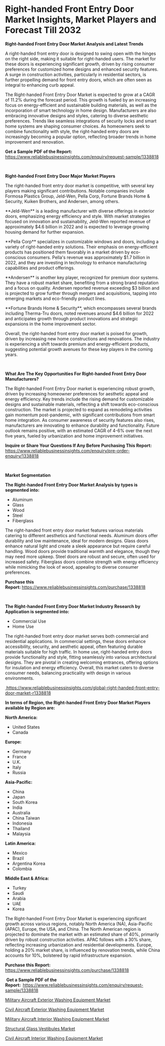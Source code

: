 <p><h1>Right-handed Front Entry Door Market Insights, Market Players and Forecast Till 2032</h1></p><p><strong>Right-handed Front Entry Door Market Analysis and Latest Trends</strong></p>
<p><p>A right-handed front entry door is designed to swing open with the hinges on the right side, making it suitable for right-handed users. The market for these doors is experiencing significant growth, driven by rising consumer preferences for customized home designs and enhanced security features. A surge in construction activities, particularly in residential sectors, is further propelling demand for front entry doors, which are often seen as integral to enhancing curb appeal.</p><p>The Right-handed Front Entry Door Market is expected to grow at a CAGR of 11.2% during the forecast period. This growth is fueled by an increasing focus on energy-efficient and sustainable building materials, as well as the incorporation of smart technology in home design. Manufacturers are also embracing innovative designs and styles, catering to diverse aesthetic preferences. Trends like seamless integrations of security locks and smart home systems are shaping consumer choices. As homeowners seek to combine functionality with style, the right-handed entry doors are increasingly becoming a popular option, reflecting broader trends in home improvement and renovation.</p></p>
<p><strong>Get a Sample PDF of the Report:&nbsp;</strong> <a href="https://www.reliablebusinessinsights.com/enquiry/request-sample/1338818?utm_campaign=1106&utm_medium=2&utm_source=Github&utm_content=ia&utm_term=27032025&utm_id=right-handed-front-entry-door">https://www.reliablebusinessinsights.com/enquiry/request-sample/1338818</a></p>
<p>&nbsp;</p>
<p><strong>Right-handed Front Entry Door Major Market Players</strong></p>
<p><p>The right-handed front entry door market is competitive, with several key players making significant contributions. Notable companies include Formosa Plastics Group, Jeld-Wen, Pella Corp, Fortune Brands Home & Security, Kuiken Brothers, and Andersen, among others.</p><p>**Jeld-Wen** is a leading manufacturer with diverse offerings in exterior doors, emphasizing energy efficiency and style. With market strategies focused on innovation and sustainability, Jeld-Wen reported revenue of approximately $4.6 billion in 2022 and is expected to leverage growing housing demand for further expansion.</p><p>**Pella Corp** specializes in customizable windows and doors, including a variety of right-handed entry solutions. Their emphasis on energy-efficient products has positioned them favorably in a market driven by eco-conscious consumers. Pella's revenue was approximately $1.7 billion in 2022, and they are investing in technology to enhance manufacturing capabilities and product offerings.</p><p>**Andersen** is another key player, recognized for premium door systems. They have a robust market share, benefiting from a strong brand reputation and a focus on quality. Andersen reported revenue exceeding $3 billion and is projected to grow further through mergers and acquisitions, tapping into emerging markets and eco-friendly product lines.</p><p>**Fortune Brands Home & Security**, which encompasses several brands including Therma-Tru doors, noted revenues around $4.6 billion for 2022 and anticipates growth through product innovations and strategic expansions in the home improvement sector.</p><p>Overall, the right-handed front entry door market is poised for growth, driven by increasing new home constructions and renovations. The industry is experiencing a shift towards premium and energy-efficient products, suggesting potential growth avenues for these key players in the coming years.</p></p>
<p>&nbsp;</p>
<p><strong>What Are The Key Opportunities For Right-handed Front Entry Door Manufacturers?</strong></p>
<p><p>The Right-handed Front Entry Door market is experiencing robust growth, driven by increasing homeowner preferences for aesthetic appeal and energy efficiency. Key trends include the rising demand for customizable designs and sustainable materials, reflecting a shift towards eco-conscious construction. The market is projected to expand as remodeling activities gain momentum post-pandemic, with significant contributions from smart home integration. As consumer awareness of security features also rises, manufacturers are innovating to enhance durability and functionality. Future outlook remains positive, with an estimated CAGR of 4-6% over the next five years, fueled by urbanization and home improvement initiatives.</p></p>
<p><strong>Inquire or Share Your Questions If Any Before Purchasing This Report:</strong> <a href="https://www.reliablebusinessinsights.com/enquiry/pre-order-enquiry/1338818?utm_campaign=1106&utm_medium=2&utm_source=Github&utm_content=ia&utm_term=27032025&utm_id=right-handed-front-entry-door">https://www.reliablebusinessinsights.com/enquiry/pre-order-enquiry/1338818</a></p>
<p>&nbsp;</p>
<p><strong>Market Segmentation</strong></p>
<p><strong>The Right-handed Front Entry Door Market Analysis by types is segmented into:</strong></p>
<p><ul><li>Aluminum</li><li>Glass</li><li>Wood</li><li>Steel</li><li>Fiberglass</li></ul></p>
<p><p>The right-handed front entry door market features various materials catering to different aesthetics and functional needs. Aluminum doors offer durability and low maintenance, ideal for modern designs. Glass doors enhance natural light and create a sleek appearance but require careful handling. Wood doors provide traditional warmth and elegance, though they may need more upkeep. Steel doors are robust and secure, often used for increased safety. Fiberglass doors combine strength with energy efficiency while mimicking the look of wood, appealing to diverse consumer preferences.</p></p>
<p><strong>Purchase this Report:&nbsp;</strong><a href="https://www.reliablebusinessinsights.com/purchase/1338818?utm_campaign=1106&utm_medium=2&utm_source=Github&utm_content=ia&utm_term=27032025&utm_id=right-handed-front-entry-door">https://www.reliablebusinessinsights.com/purchase/1338818</a></p>
<p>&nbsp;</p>
<p><strong>The Right-handed Front Entry Door Market Industry Research by Application is segmented into:</strong></p>
<p><ul><li>Commercial Use</li><li>Home Use</li></ul></p>
<p><p>The right-handed front entry door market serves both commercial and residential applications. In commercial settings, these doors enhance accessibility, security, and aesthetic appeal, often featuring durable materials suitable for high traffic. In home use, right-handed entry doors provide functionality and style, fitting seamlessly into various architectural designs. They are pivotal in creating welcoming entrances, offering options for insulation and energy efficiency. Overall, this market caters to diverse consumer needs, balancing practicality with design in various environments.</p></p>
<p><a href="https://www.reliablebusinessinsights.com/global-right-handed-front-entry-door-market-r1338818?utm_campaign=1106&utm_medium=2&utm_source=Github&utm_content=ia&utm_term=27032025&utm_id=right-handed-front-entry-door">&nbsp;https://www.reliablebusinessinsights.com/global-right-handed-front-entry-door-market-r1338818</a></p>
<p><strong>In terms of Region, the Right-handed Front Entry Door Market Players available by Region are:</strong></p>
<p>
    <p> <strong> North America: </strong>
        <ul>
            <li>United States</li>
            <li>Canada</li>
        </ul>
        </p> 
    <p> <strong> Europe: </strong>
        <ul>
            <li>Germany</li>
            <li>France</li>
            <li>U.K.</li>
            <li>Italy</li>
            <li>Russia</li>
        </ul>
        </p> 
    <p> <strong> Asia-Pacific: </strong>
        <ul>
            <li>China</li>
            <li>Japan</li>
            <li>South Korea</li>
            <li>India</li>
            <li>Australia</li>
            <li>China Taiwan</li>
            <li>Indonesia</li>
            <li>Thailand</li>
            <li>Malaysia</li>
        </ul>
        </p> 
    <p> <strong> Latin America: </strong>
        <ul>
            <li>Mexico</li>
            <li>Brazil</li>
            <li>Argentina Korea</li>
            <li>Colombia</li>
        </ul>
        </p> 
    <p> <strong> Middle East & Africa: </strong>
        <ul>
            <li>Turkey</li>
            <li>Saudi</li>
            <li>Arabia</li>
            <li>UAE</li>
            <li>Korea</li>
        </ul>
    </p>
    </p>
<p><p>The Right-handed Front Entry Door Market is experiencing significant growth across various regions, notably North America (NA), Asia-Pacific (APAC), Europe, the USA, and China. The North American region is projected to dominate the market with an estimated share of 40%, primarily driven by robust construction activities. APAC follows with a 30% share, reflecting increasing urbanization and residential developments. Europe, holding a 20% market share, is influenced by renovation trends, while China accounts for 10%, bolstered by rapid infrastructure expansion.</p></p>
<p><strong>Purchase this Report: </strong><a href="https://www.reliablebusinessinsights.com/purchase/1338818?utm_campaign=1106&utm_medium=2&utm_source=Github&utm_content=ia&utm_term=27032025&utm_id=right-handed-front-entry-door">https://www.reliablebusinessinsights.com/purchase/1338818</a></p>
<p>&nbsp;<strong>Get a Sample PDF of the Report:&nbsp;&nbsp;</strong><a href="https://www.reliablebusinessinsights.com/enquiry/request-sample/1338818?utm_campaign=1106&utm_medium=2&utm_source=Github&utm_content=ia&utm_term=27032025&utm_id=right-handed-front-entry-door">https://www.reliablebusinessinsights.com/enquiry/request-sample/1338818</a></p>
<p><strong></strong></p>
<p><p><a href="https://github.com/rjaibiagha/Market-Research-Report-List-1/blob/main/military-aircraft-exterior-washing-equipment-market.md?utm_campaign=1106&utm_medium=2&utm_source=Github&utm_content=ia&utm_term=27032025&utm_id=right-handed-front-entry-door">Military Aircraft Exterior Washing Equipment Market</a></p><p><a href="https://github.com/abdhsheila7/Market-Research-Report-List-1/blob/main/civil-aircraft-exterior-washing-equipment-market.md?utm_campaign=1106&utm_medium=2&utm_source=Github&utm_content=ia&utm_term=27032025&utm_id=right-handed-front-entry-door">Civil Aircraft Exterior Washing Equipment Market</a></p><p><a href="https://github.com/godekkutero4/Market-Research-Report-List-1/blob/main/military-aircraft-interior-washing-equipment-market.md?utm_campaign=1106&utm_medium=2&utm_source=Github&utm_content=ia&utm_term=27032025&utm_id=right-handed-front-entry-door">Military Aircraft Interior Washing Equipment Market</a></p><p><a href="https://github.com/brinnoifon/Market-Research-Report-List-1/blob/main/structural-glass-vestibules-market.md?utm_campaign=1106&utm_medium=2&utm_source=Github&utm_content=ia&utm_term=27032025&utm_id=right-handed-front-entry-door">Structural Glass Vestibules Market</a></p><p><a href="https://github.com/rumaskdallys2/Market-Research-Report-List-1/blob/main/civil-aircraft-interior-washing-equipment-market.md?utm_campaign=1106&utm_medium=2&utm_source=Github&utm_content=ia&utm_term=27032025&utm_id=right-handed-front-entry-door">Civil Aircraft Interior Washing Equipment Market</a></p></p>
